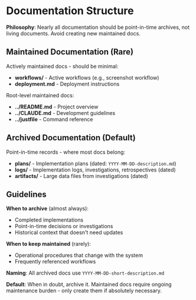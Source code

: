 # Documentation Structure

**Philosophy**: Nearly all documentation should be point-in-time archives, not living documents. Avoid creating new maintained docs.

## Maintained Documentation (Rare)

Actively maintained docs - should be minimal:

- **workflows/** - Active workflows (e.g., screenshot workflow)
- **deployment.md** - Deployment instructions

Root-level maintained docs:
- **../README.md** - Project overview
- **../CLAUDE.md** - Development guidelines
- **../justfile** - Command reference

## Archived Documentation (Default)

Point-in-time records - where most docs belong:

- **plans/** - Implementation plans (dated: `YYYY-MM-DD-description.md`)
- **logs/** - Implementation logs, investigations, retrospectives (dated)
- **artifacts/** - Large data files from investigations (dated)

## Guidelines

**When to archive** (almost always):
- Completed implementations
- Point-in-time decisions or investigations
- Historical context that doesn't need updates

**When to keep maintained** (rarely):
- Operational procedures that change with the system
- Frequently referenced workflows

**Naming**: All archived docs use `YYYY-MM-DD-short-description.md`

**Default**: When in doubt, archive it. Maintained docs require ongoing maintenance burden - only create them if absolutely necessary.

